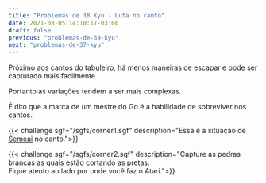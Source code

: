```yaml
---
title: "Problemas de 38 Kyu - Luta no canto"
date: 2021-08-05T14:10:17-03:00
draft: false
previous: "problemas-de-39-kyu"
next: "problemas-de-37-kyu"
---
```


Próximo aos cantos do tabuleiro, há menos maneiras de escapar e pode ser capturado mais facilmente.

Portanto as variações tendem a ser mais complexas.

É dito que a marca de um mestre do Go é a habilidade de sobreviver nos cantos.

{{< challenge sgf="/sgfs/corner1.sgf" description="Essa é a situação de <a href='/problemas-de-43-kyu'>Semeai</a> no canto.">}} 

{{< challenge sgf="/sgfs/corner2.sgf" description="Capture as pedras brancas as quais estão cortando as pretas.<br />Fique atento ao lado por onde você faz o Atari.">}} 
